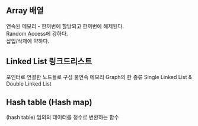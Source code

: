 ## Array 배열 
연속된 메모리 - 한꺼번에 할당되고 한꺼번에 해제된다.  
Random Access에 강하다.  
삽입/삭제에 약하다.


## Linked List 링크드리스트
포인터로 연결한 노드들로 구성
불연속 메모리
Graph의 한 종류
Single Linked List & Double Linked List

## Hash table (Hash map)
(hash table) 임의의 데이터를 정수로 변환하는 함수
